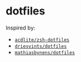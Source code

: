 # dotfiles

Inspired by:
- [`acdlite/zsh-dotfiles`](https://github.com/acdlite/zsh-dotfiles)
- [`driesvints/dotfiles`](https://github.com/driesvints/dotfiles)
- [`mathiasbynens/dotfiles`](https://github.com/mathiasbynens/dotfiles)
